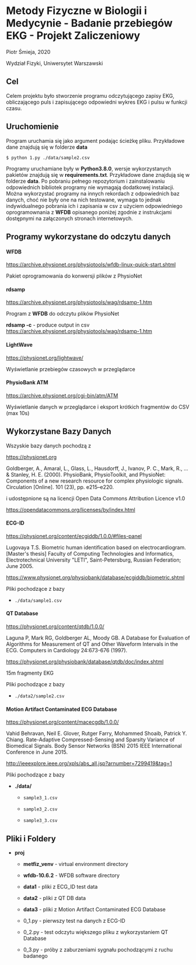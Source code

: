 # Metody Fizyczne w Biologii i Medycynie - Badanie przebiegów EKG - Projekt Zaliczeniowy

Piotr Śmieja, 2020

Wydział Fizyki, Uniwersytet Warszawski

## Cel

Celem projektu było stworzenie programu odczytującego zapisy EKG, obliczającego puls i zapisującego odpowiedni wykres EKG i pulsu w funkcji czasu.

## Uruchomienie

Program uruchamia się jako argument podając ścieżkę pliku. Przykładowe dane znajdują się w folderze **data**

`$ python 1.py ./data/sample2.csv `

Programy uruchamiane były w **Python3.8.0**, wersje wykorzystanych pakietów znajdują się w **requirements.txt**. Przykładowe dane znajdują się w folderze **data**. Po pobraniu pełnego repozytorium i zainstalowaniu odpowiednich bibliotek programy nie wymagają dodatkowej instalacji. Można wykorzystać programy na innych rekordach z odpowiednich baz danych, choć nie były one na nich testowane, wymaga to jednak indywidualnego pobrania ich i zapisania w csv z użyciem odpowiedniego oprogramownania z **WFDB** opisanego poniżej zgodnie z instrukcjami dostępnymi na załączonych stronach internetowych.

## Programy wykorzystane do odczytu danych

#### WFDB

https://archive.physionet.org/physiotools/wfdb-linux-quick-start.shtml

Pakiet oprogramowania do konwersji plików z PhysioNet

#### rdsamp

https://archive.physionet.org/physiotools/wag/rdsamp-1.htm

Program z **WFDB** do odczytu plików PhysioNet

**rdsamp -c** - produce output in csv
https://archive.physionet.org/physiotools/wag/rdsamp-1.htm

#### LightWave

https://physionet.org/lightwave/

Wyświetlanie przebiegów czasowych w przeglądarce

#### PhysioBank ATM

https://archive.physionet.org/cgi-bin/atm/ATM

Wyświetlanie danych w przeglądarce i eksport krótkich fragmentów do CSV (max 10s)

## Wykorzystane Bazy Danych

Wszyskie bazy danych pochodzą z 

https://physionet.org

Goldberger, A., Amaral, L., Glass, L., Hausdorff, J., Ivanov, P. 
C., Mark, R., ... & Stanley, H. E. (2000). PhysioBank, 
PhysioToolkit, and PhysioNet: Components of a new research resource for 
complex physiologic signals. Circulation [Online]. 101 (23), pp. 
e215–e220.

i udostępnione są na licencji Open Data Commons Attribution Licence v1.0

https://opendatacommons.org/licenses/by/index.html

#### ECG-ID

https://physionet.org/content/ecgiddb/1.0.0/#files-panel

Lugovaya T.S. Biometric human identification based on electrocardiogram. 
[Master's thesis] Faculty of Computing Technologies and Informatics, 
Electrotechnical University "LETI", Saint-Petersburg, Russian 
Federation; June 2005.

https://www.physionet.org/physiobank/database/ecgiddb/biometric.shtml

Pliki pochodzące z bazy

- `./data/sample1.csv`

#### QT Database

https://physionet.org/content/qtdb/1.0.0/

Laguna P, Mark RG, Goldberger AL, Moody GB. A Database for Evaluation of 
Algorithms for Measurement of QT and Other Waveform Intervals in the 
ECG. Computers in Cardiology 24:673-676 (1997).

https://physionet.org/physiobank/database/qtdb/doc/index.shtml

15m fragmenty EKG

Pliki pochodzące z bazy

- `./data2/sample2.csv`

#### Motion Artifact Contaminated ECG Database

https://physionet.org/content/macecgdb/1.0.0/

Vahid Behravan, Neil E. Glover, Rutger Farry, Mohammed Shoaib, Patrick Y. Chiang. Rate-Adaptive Compressed-Sensing and Sparsity Variance of Biomedical Signals. Body Sensor Networks (BSN) 2015 IEEE International Conference in June 2015.

http://ieeexplore.ieee.org/xpls/abs_all.jsp?arnumber=7299419&tag=1

Pliki pochodzące z bazy

- **./data/**
  
  - `sample3_1.csv`
  
  - `sample3_2.csv`
  
  - `sample3_3.csv`

## Pliki i Foldery

- **proj**
  
  - **metfiz_venv** - virtual environment directory
  
  - **wfdb-10.6.2** - WFDB software directory
  
  - **data1** - pliki z ECG_ID test data
  
  - **data2** - pliki z QT DB data
  
  - **data3** - pliki z Motion Artifact Contaminated ECG Database
  
  - 0_1.py - pierwszy test na danych z ECG-ID
  
  - 0_2.py - test odczytu większego pliku z wykorzystaniem QT Database
  
  - 0_3.py - próby z zaburzeniami sygnału pochodzącymi z ruchu badanego
